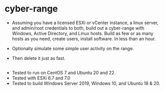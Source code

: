 # cyber-range
- Assuming you have a licensed ESXi or vCenter instance, a linux server, and admin/root credentials to both, build out a cyber-range with Windows, Active Directory, and Linux hosts. Build as few or as many hosts as you need, create users, install software. In less than an hour. 

- Optionally simulate some simple user activity on the range. 

- Then delete it just as fast.
 
##
- Tested to run on CentOS 7 and Ubuntu 20 and 22.
- Tested with ESXi 6.7 and 7.0
- Tested to build Windows Server 2019, Windows 10, and Ubuntu 18 & 20.  